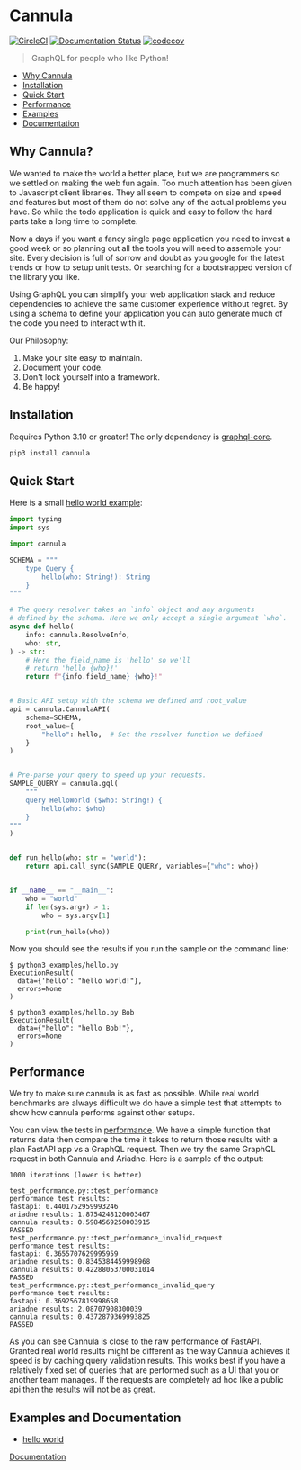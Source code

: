 # Cannula

[![CircleCI](https://circleci.com/gh/rmyers/cannula.svg?style=shield)](https://circleci.com/gh/rmyers/cannula)
[![Documentation Status](https://readthedocs.org/projects/cannula/badge/?version=main)](https://cannula.readthedocs.io/en/main/?badge=main)
[![codecov](https://codecov.io/gh/rmyers/cannula/branch/main/graph/badge.svg?token=4OOWACS3QD)](https://codecov.io/gh/rmyers/cannula)

> GraphQL for people who like Python!

- [Why Cannula](#why)
- [Installation](#install)
- [Quick Start](#start)
- [Performance](#performance)
- [Examples](#examples)
- [Documentation](https://cannula.readthedocs.io/)

<h2 id="why">Why Cannula?</h2>

We wanted to make the world a better place, but we are programmers so we settled
on making the web fun again. Too much attention has been given to Javascript
client libraries. They all seem to compete on size and speed and features but
most of them do not solve any of the actual problems you have. So while the
todo application is quick and easy to follow the hard parts take a long time
to complete.

Now a days if you want a fancy single page application you need to invest a
good week or so planning out all the tools you will need to assemble your site.
Every decision is full of sorrow and doubt as you google for the latest trends
or how to setup unit tests. Or searching for a bootstrapped version of the
library you like.

Using GraphQL you can simplify your web application stack and reduce
dependencies to achieve the same customer experience without regret. By using
a schema to define your application you can auto generate much of the code
you need to interact with it.

Our Philosophy:

1. Make your site easy to maintain.
2. Document your code.
3. Don't lock yourself into a framework.
4. Be happy!

<h2 id="install">Installation</h2>

Requires Python 3.10 or greater! The only dependency is
[graphql-core](https://graphql-core-3.readthedocs.io/en/latest/).

```bash
pip3 install cannula
```

<h2 id="start">Quick Start</h2>

Here is a small [hello world example](examples/hello.py):

```python
import typing
import sys

import cannula

SCHEMA = """
    type Query {
        hello(who: String!): String
    }
"""

# The query resolver takes an `info` object and any arguments
# defined by the schema. Here we only accept a single argument `who`.
async def hello(
    info: cannula.ResolveInfo,
    who: str,
) -> str:
    # Here the field_name is 'hello' so we'll
    # return 'hello {who}!'
    return f"{info.field_name} {who}!"


# Basic API setup with the schema we defined and root_value
api = cannula.CannulaAPI(
    schema=SCHEMA,
    root_value={
        "hello": hello,  # Set the resolver function we defined
    }
)


# Pre-parse your query to speed up your requests.
SAMPLE_QUERY = cannula.gql(
    """
    query HelloWorld ($who: String!) {
        hello(who: $who)
    }
"""
)


def run_hello(who: str = "world"):
    return api.call_sync(SAMPLE_QUERY, variables={"who": who})


if __name__ == "__main__":
    who = "world"
    if len(sys.argv) > 1:
        who = sys.argv[1]

    print(run_hello(who))

```

Now you should see the results if you run the sample on the command line:

```
$ python3 examples/hello.py
ExecutionResult(
  data={'hello': "hello world!"},
  errors=None
)

$ python3 examples/hello.py Bob
ExecutionResult(
  data={"hello": "hello Bob!"},
  errors=None
)
```

<h2 id="performance">Performance</h2>

We try to make sure cannula is as fast as possible. While real world benchmarks are always difficult we do have a simple test that attempts to show how cannula performs against other setups.

You can view the tests in [performance](performance/test_performance.py). We have a simple function that returns data then compare the time it takes to return those results with a plan FastAPI app vs a GraphQL request. Then we try the same GraphQL request in both Cannula and Ariadne. Here is a sample of the output:

```
1000 iterations (lower is better)

test_performance.py::test_performance
performance test results:
fastapi: 0.4401752959993246
ariadne results: 1.8754248120003467
cannula results: 0.5984569250003915
PASSED
test_performance.py::test_performance_invalid_request
performance test results:
fastapi: 0.3655707629995959
ariadne results: 0.8345384459998968
cannula results: 0.42288053700031014
PASSED
test_performance.py::test_performance_invalid_query
performance test results:
fastapi: 0.3692567819998658
ariadne results: 2.08707908300039
cannula results: 0.4372879369993825
PASSED
```

As you can see Cannula is close to the raw performance of FastAPI. Granted real world results might be different as the way Cannula achieves it speed is by caching query validation results. This works best if you have a relatively fixed set of queries that are performed such as a UI that you or another team manages. If the requests are completely ad hoc like a public api then the results will not be as great.

<h2 id="examples">Examples and Documentation</h2>

- [hello world](examples/hello.py)

[Documentation](https://cannula.readthedocs.io/)
